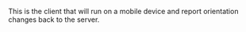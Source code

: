 This is the client that will run on a mobile device and
report orientation changes back to the server.

